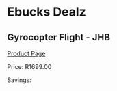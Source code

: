 
# Ebucks Dealz
## Gyrocopter Flight - JHB
[Product Page](https://www.ebucks.com/web/shop/productSelected.do?prodId=223573647&catId=322194367)

Price: R1699.00

Savings: 


	